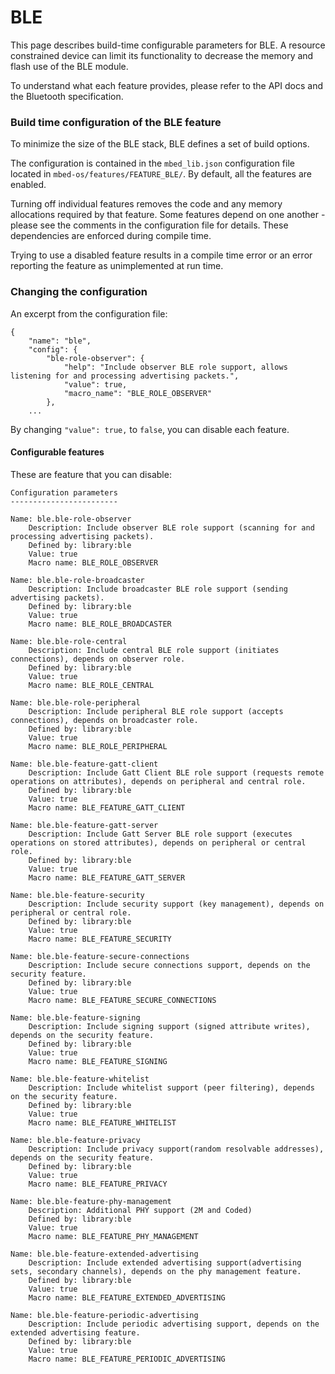 <h1 id="configuration-ble">BLE</h1>

This page describes build-time configurable parameters for BLE. A resource constrained device can limit its functionality to decrease the memory and flash use of the BLE module. 

To understand what each feature provides, please refer to the API docs and the Bluetooth specification.

### Build time configuration of the BLE feature

To minimize the size of the BLE stack, BLE defines a set of build options.

The configuration is contained in the `mbed_lib.json` configuration file located in `mbed-os/features/FEATURE_BLE/`. By default, all the features are enabled.

Turning off individual features removes the code and any memory allocations required by that feature. Some features depend on one another - please see the comments in the configuration file for details. These dependencies are enforced during compile time.

Trying to use a disabled feature results in a compile time error or an error reporting the feature as unimplemented at run time.

### Changing the configuration

An excerpt from the configuration file:

```
{
    "name": "ble",
    "config": {
        "ble-role-observer": {
            "help": "Include observer BLE role support, allows listening for and processing advertising packets.",
            "value": true,
            "macro_name": "BLE_ROLE_OBSERVER"
        },
    ...
```

By changing `"value": true,` to `false`, you can disable each feature.

#### Configurable features

These are feature that you can disable:

```
Configuration parameters
------------------------

Name: ble.ble-role-observer
    Description: Include observer BLE role support (scanning for and processing advertising packets).
    Defined by: library:ble
    Value: true
    Macro name: BLE_ROLE_OBSERVER
    
Name: ble.ble-role-broadcaster
    Description: Include broadcaster BLE role support (sending advertising packets).
    Defined by: library:ble
    Value: true
    Macro name: BLE_ROLE_BROADCASTER

Name: ble.ble-role-central
    Description: Include central BLE role support (initiates connections), depends on observer role.
    Defined by: library:ble
    Value: true
    Macro name: BLE_ROLE_CENTRAL

Name: ble.ble-role-peripheral
    Description: Include peripheral BLE role support (accepts connections), depends on broadcaster role.
    Defined by: library:ble
    Value: true
    Macro name: BLE_ROLE_PERIPHERAL

Name: ble.ble-feature-gatt-client
    Description: Include Gatt Client BLE role support (requests remote operations on attributes), depends on peripheral and central role.
    Defined by: library:ble
    Value: true
    Macro name: BLE_FEATURE_GATT_CLIENT

Name: ble.ble-feature-gatt-server
    Description: Include Gatt Server BLE role support (executes operations on stored attributes), depends on peripheral or central role.
    Defined by: library:ble
    Value: true
    Macro name: BLE_FEATURE_GATT_SERVER

Name: ble.ble-feature-security
    Description: Include security support (key management), depends on peripheral or central role.
    Defined by: library:ble
    Value: true
    Macro name: BLE_FEATURE_SECURITY

Name: ble.ble-feature-secure-connections
    Description: Include secure connections support, depends on the security feature.
    Defined by: library:ble
    Value: true
    Macro name: BLE_FEATURE_SECURE_CONNECTIONS

Name: ble.ble-feature-signing
    Description: Include signing support (signed attribute writes), depends on the security feature.
    Defined by: library:ble
    Value: true
    Macro name: BLE_FEATURE_SIGNING

Name: ble.ble-feature-whitelist
    Description: Include whitelist support (peer filtering), depends on the security feature.
    Defined by: library:ble
    Value: true
    Macro name: BLE_FEATURE_WHITELIST

Name: ble.ble-feature-privacy
    Description: Include privacy support(random resolvable addresses), depends on the security feature.
    Defined by: library:ble
    Value: true
    Macro name: BLE_FEATURE_PRIVACY

Name: ble.ble-feature-phy-management
    Description: Additional PHY support (2M and Coded)
    Defined by: library:ble
    Value: true
    Macro name: BLE_FEATURE_PHY_MANAGEMENT

Name: ble.ble-feature-extended-advertising
    Description: Include extended advertising support(advertising sets, secondary channels), depends on the phy management feature.
    Defined by: library:ble
    Value: true
    Macro name: BLE_FEATURE_EXTENDED_ADVERTISING

Name: ble.ble-feature-periodic-advertising
    Description: Include periodic advertising support, depends on the extended advertising feature.
    Defined by: library:ble
    Value: true
    Macro name: BLE_FEATURE_PERIODIC_ADVERTISING
        
```
